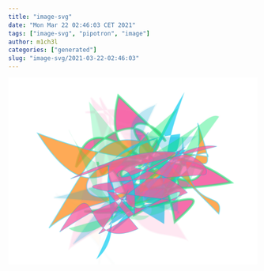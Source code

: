 ```yaml
---
title: "image-svg"
date: "Mon Mar 22 02:46:03 CET 2021"
tags: ["image-svg", "pipotron", "image"]
author: m1ch3l
categories: ["generated"]
slug: "image-svg/2021-03-22-02:46:03"
---
```


![](image.svg)
